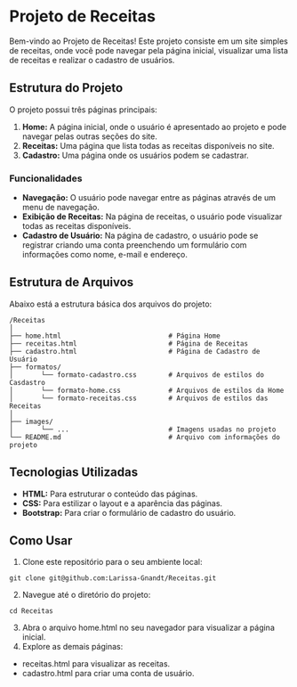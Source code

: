 # Projeto de Receitas

Bem-vindo ao Projeto de Receitas! Este projeto consiste em um site simples de receitas, onde você pode navegar pela página inicial, visualizar uma lista de receitas e realizar o cadastro de usuários.

## Estrutura do Projeto

O projeto possui três páginas principais:

1. **Home:** A página inicial, onde o usuário é apresentado ao projeto e pode navegar pelas outras seções do site.
2. **Receitas:** Uma página que lista todas as receitas disponíveis no site.
3. **Cadastro:** Uma página onde os usuários podem se cadastrar.

### Funcionalidades

- **Navegação:** O usuário pode navegar entre as páginas através de um menu de navegação.
- **Exibição de Receitas:** Na página de receitas, o usuário pode visualizar todas as receitas disponíveis.
- **Cadastro de Usuário:** Na página de cadastro, o usuário pode se registrar criando uma conta preenchendo um formulário com informações como nome, e-mail e endereço.

## Estrutura de Arquivos

Abaixo está a estrutura básica dos arquivos do projeto:

```
/Receitas
│
├── home.html                           # Página Home
├── receitas.html                       # Página de Receitas
├── cadastro.html                       # Página de Cadastro de Usuário
├── formatos/
│       └── formato-cadastro.css        # Arquivos de estilos do Casdastro
│       └── formato-home.css            # Arquivos de estilos da Home
│       └── formato-receitas.css        # Arquivos de estilos das Receitas
│
├── images/
│       └── ...                         # Imagens usadas no projeto
└── README.md                           # Arquivo com informações do projeto
```

## Tecnologias Utilizadas

- **HTML:** Para estruturar o conteúdo das páginas.
- **CSS:** Para estilizar o layout e a aparência das páginas.
- **Bootstrap:** Para criar o formulário de cadastro do usuário.

## Como Usar

1. Clone este repositório para o seu ambiente local:

```
git clone git@github.com:Larissa-Gnandt/Receitas.git
```

2. Navegue até o diretório do projeto:

```
cd Receitas
```

3. Abra o arquivo home.html no seu navegador para visualizar a página inicial.
4. Explore as demais páginas:
- receitas.html para visualizar as receitas.
- cadastro.html para criar uma conta de usuário.
